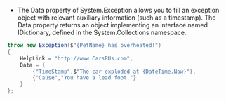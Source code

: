 - The Data property of System.Exception allows you to fill an exception object with relevant auxiliary information (such as a timestamp). The Data property returns an object implementing an interface named IDictionary, defined in the System.Collections namespace.
```csharp
throw new Exception($"{PetName} has overheated!")  
{  
	HelpLink = "http://www.CarsRUs.com",  
	Data = {  
		{"TimeStamp",$"The car exploded at {DateTime.Now}"},  
		{"Cause","You have a lead foot."}  
	}  
};  
```